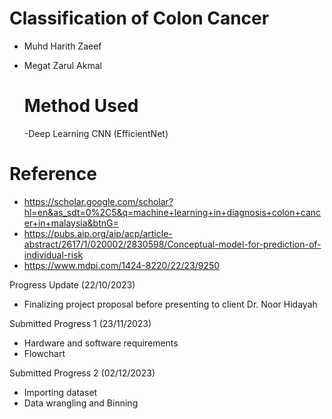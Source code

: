 # Classification of Colon Cancer
- Muhd Harith Zaeef
- Megat Zarul Akmal

  # Method Used
  -Deep Learning CNN (EfficientNet)

# Reference

- https://scholar.google.com/scholar?hl=en&as_sdt=0%2C5&q=machine+learning+in+diagnosis+colon+cancer+in+malaysia&btnG=
- https://pubs.aip.org/aip/acp/article-abstract/2617/1/020002/2830598/Conceptual-model-for-prediction-of-individual-risk
- https://www.mdpi.com/1424-8220/22/23/9250

Progress Update (22/10/2023)
- Finalizing project proposal before presenting to client Dr. Noor Hidayah

Submitted Progress 1 (23/11/2023)
- Hardware and software requirements
- Flowchart

Submitted Progress 2 (02/12/2023)
- Importing dataset
- Data wrangling and Binning

